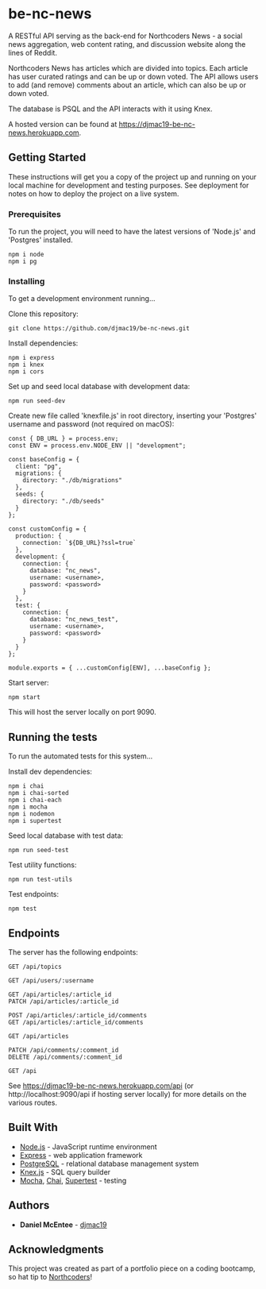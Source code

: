 # be-nc-news

A RESTful API serving as the back-end for Northcoders News - a social news aggregation, web content rating, and discussion website along the lines of Reddit.

Northcoders News has articles which are divided into topics. Each article has user curated ratings and can be up or down voted. The API allows users to add (and remove) comments about an article, which can also be up or down voted.

The database is PSQL and the API interacts with it using Knex.

A hosted version can be found at https://djmac19-be-nc-news.herokuapp.com.

## Getting Started

These instructions will get you a copy of the project up and running on your local machine for development and testing purposes. See deployment for notes on how to deploy the project on a live system.

### Prerequisites

To run the project, you will need to have the latest versions of 'Node.js' and 'Postgres' installed.

```
npm i node
npm i pg
```

### Installing

To get a development environment running...

Clone this repository:

```
git clone https://github.com/djmac19/be-nc-news.git
```

Install dependencies:

```
npm i express
npm i knex
npm i cors
```

Set up and seed local database with development data:

```
npm run seed-dev
```

Create new file called 'knexfile.js' in root directory, inserting your 'Postgres' username and password (not required on macOS):

```
const { DB_URL } = process.env;
const ENV = process.env.NODE_ENV || "development";

const baseConfig = {
  client: "pg",
  migrations: {
    directory: "./db/migrations"
  },
  seeds: {
    directory: "./db/seeds"
  }
};

const customConfig = {
  production: {
    connection: `${DB_URL}?ssl=true`
  },
  development: {
    connection: {
      database: "nc_news",
      username: <username>,
      password: <password>
    }
  },
  test: {
    connection: {
      database: "nc_news_test",
      username: <username>,
      password: <password>
    }
  }
};

module.exports = { ...customConfig[ENV], ...baseConfig };
```

Start server:

```
npm start
```

This will host the server locally on port 9090.

## Running the tests

To run the automated tests for this system...

Install dev dependencies:

```
npm i chai
npm i chai-sorted
npm i chai-each
npm i mocha
npm i nodemon
npm i supertest
```

Seed local database with test data:

```
npm run seed-test
```

Test utility functions:

```
npm run test-utils
```

Test endpoints:

```
npm test
```

## Endpoints

The server has the following endpoints:

```
GET /api/topics

GET /api/users/:username

GET /api/articles/:article_id
PATCH /api/articles/:article_id

POST /api/articles/:article_id/comments
GET /api/articles/:article_id/comments

GET /api/articles

PATCH /api/comments/:comment_id
DELETE /api/comments/:comment_id

GET /api
```

See https://djmac19-be-nc-news.herokuapp.com/api (or http://localhost:9090/api if hosting server locally) for more details on the various routes.

## Built With

- [Node.js](https://nodejs.org/en/docs/) - JavaScript runtime environment
- [Express](https://expressjs.com/en/api.html) - web application framework
- [PostgreSQL](https://www.postgresql.org/docs/) - relational database management system
- [Knex.js](http://knexjs.org/) - SQL query builder
- [Mocha](https://mochajs.org/), [Chai](https://www.chaijs.com/), [Supertest](https://github.com/visionmedia/supertest) - testing

## Authors

- **Daniel McEntee** - [djmac19](https://github.com/djmac19)

## Acknowledgments

This project was created as part of a portfolio piece on a coding bootcamp, so hat tip to [Northcoders](https://northcoders.com/)!
